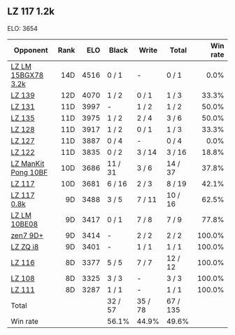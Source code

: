 ## LZ 117 1.2k ##

ELO: 3654

Opponent | Rank | ELO | Black | Write | Total | Win rate
---------|-----:|----:|-------|-------|-------|-------:
[LZ LM 15BGX78 3.2k](LZ%20LM%2015BGX78%203.2k.md) | 14D | 4516 | 0 / 1 | - | 0 / 1 | 0.0%
[LZ 139](LZ%20139.md) | 12D | 4070 | 1 / 2 | 0 / 1 | 1 / 3 | 33.3%
[LZ 131](LZ%20131.md) | 11D | 3997 | - | 1 / 2 | 1 / 2 | 50.0%
[LZ 135](LZ%20135.md) | 11D | 3975 | 1 / 2 | 2 / 4 | 3 / 6 | 50.0%
[LZ 128](LZ%20128.md) | 11D | 3917 | 1 / 2 | 0 / 1 | 1 / 3 | 33.3%
[LZ 127](LZ%20127.md) | 11D | 3887 | 0 / 4 | - | 0 / 4 | 0.0%
[LZ 122](LZ%20122.md) | 11D | 3835 | 0 / 2 | 3 / 14 | 3 / 16 | 18.8%
[LZ ManKit Pong 10BF](LZ%20ManKit%20Pong%2010BF.md) | 10D | 3686 | 11 / 31 | 3 / 6 | 14 / 37 | 37.8%
[LZ 117](LZ%20117.md) | 10D | 3681 | 6 / 16 | 2 / 3 | 8 / 19 | 42.1%
[LZ 117 0.8k](LZ%20117%200.8k.md) | 9D | 3488 | 3 / 5 | 7 / 11 | 10 / 16 | 62.5%
[LZ LM 10BE08](LZ%20LM%2010BE08.md) | 9D | 3417 | 0 / 1 | 7 / 8 | 7 / 9 | 77.8%
[zen7 9D+](zen7%209D+.md) | 9D | 3414 | - | 2 / 2 | 2 / 2 | 100.0%
[LZ ZQ i8](LZ%20ZQ%20i8.md) | 9D | 3401 | - | 1 / 1 | 1 / 1 | 100.0%
[LZ 116](LZ%20116.md) | 8D | 3377 | 5 / 5 | 7 / 7 | 12 / 12 | 100.0%
[LZ 108](LZ%20108.md) | 8D | 3325 | 3 / 3 | - | 3 / 3 | 100.0%
[LZ 111](LZ%20111.md) | 8D | 3287 | 1 / 1 | - | 1 / 1 | 100.0%
Total | | | 32 / 57 | 35 / 78 | 67 / 135 | 
Win rate| | | 56.1% | 44.9% | 49.6% | 
